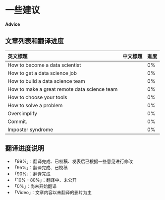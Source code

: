 # 一些建议

**Advice**

## 文章列表和翻译进度

| 英文標題 | 中文標題 | 進度 |
| :--- | :--- | :--- |
| How to become a data scientist |  | 0% |
| How to get a data science job |  | 0% |
| How to build a data science team |  | 0% |
| How to make a great remote data science team |  | 0% |
| How to choose your tools |  | 0% |
| How to solve a problem |  | 0% |
| Oversimplify |  | 0% |
| Commit. |  | 0% |
| Imposter syndrome |  | 0% |

## 翻译进度说明

* 「99%」：翻译完成、已校稿、发表后已根据一些意见进行修改
* 「95%」：翻译完成、已校稿
* 「90%」：翻译完成
* 「10% - 80%」：翻译中、未公开
* 「0%」：尚未开始翻译
* 「Video」：文章内容以未翻译的影片为主







